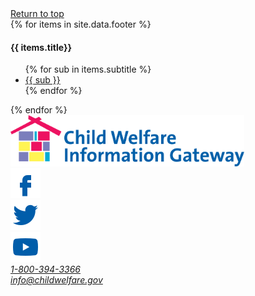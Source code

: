 
<footer class="usa-footer usa-footer--big cwig-footer">
  <div class="grid-container usa-footer__return-to-top">
    <a href="#">Return to top</a>
  </div>
  <div class="usa-footer__primary-section">
    <div class="grid-container">
      <div class="grid-row grid-gap">
        <div class="tablet:grid-col-8">
          <nav class="usa-footer__nav" aria-label="Footer navigation,,">
          <div class="grid-row grid-gap-6">
          {% for items in site.data.footer %}
              <div class="mobile-lg:grid-col-6 desktop:grid-col-3">
                <section
                  class="
                    usa-footer__primary-content
                    usa-footer__primary-content--collapsible
                  "
                >
                  <h4 class="usa-footer__primary-link">{{ items.title}} </h4>
                  <ul class="usa-list usa-list--unstyled">
                  {% for sub in items.subtitle %}
                    <li class="usa-footer__secondary-link">
                      <a href="javascript:void(0);"> {{ sub }}</a>
                    </li>
                    {% endfor %}
                  </ul>
                </section>
              </div>
            {% endfor %} 
            </div>
          </nav>
        </div>
      </div>
    </div>
  </div>
  <div class="usa-footer__secondary-section">
    <div class="grid-container">
      <div class="grid-row grid-gap">
        <div
          class="
            usa-footer__logo
            grid-row
            mobile-lg:grid-col-6 mobile-lg:grid-gap-2
            container
          "
        >
          <div class="mobile-lg:grid-col-auto footer-logo">
            <img class="usa-footer__logo-img" src="/assets/icons/cwig-logo-full-color.svg" style="max-width: 100%;" width="auto" height="82" alt="" />
          </div>
        </div>
        <div class="usa-footer__contact-links mobile-lg:grid-col-6">
          <div class="usa-footer__social-links grid-row grid-gap-1">
            <div class="grid-col-auto">
              <a class="usa-social-link" href="javascript:void(0);"
                ><img
                  class="usa-social-link__icon"
                  src="/assets/icons/facebook_footer.svg"
                  alt="Facebook"
              /></a>
            </div>
            <div class="grid-col-auto">
              <a class="usa-social-link" href="javascript:void(0);"
                ><img
                  class="usa-social-link__icon"
                  src="/assets/icons/twitter_footer.svg"
                  alt="Twitter"
              /></a>
            </div>
            <div class="grid-col-auto">
              <a class="usa-social-link" href="javascript:void(0);"
                ><img
                  class="usa-social-link__icon"
                  src="/assets/icons/youtube_footer.svg"
                  alt="YouTube"
              /></a>
            </div>
          </div>
          <address class="usa-footer__address">
            <div class="usa-footer__contact-info grid-row grid-gap">
              <div class="grid-col-auto">
                <a href="tel:1-800-394-3366">1-800-394-3366</a>
              </div>
              <div class="grid-col-auto">
                <a href="mailto:info@childwelfare.gov">info@childwelfare.gov</a>
              </div>
            </div>
          </address>
        </div>
      </div>
    </div>
  </div>
</footer>
